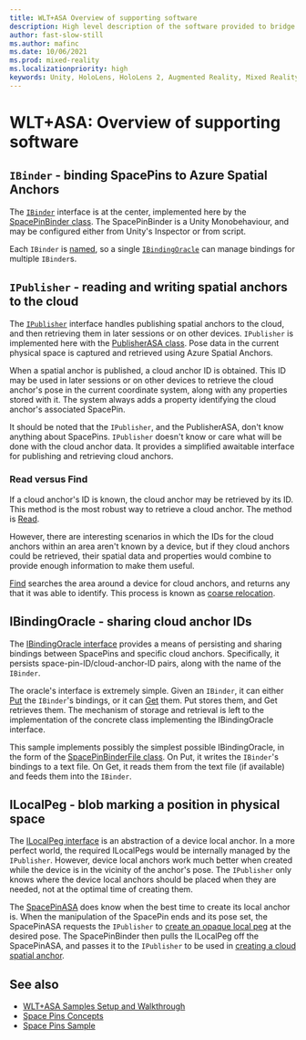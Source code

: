 ```yaml
---
title: WLT+ASA Overview of supporting software
description: High level description of the software provided to bridge between World Locking Tools and Azure Spatial Anchors.
author: fast-slow-still
ms.author: mafinc
ms.date: 10/06/2021
ms.prod: mixed-reality
ms.localizationpriority: high
keywords: Unity, HoloLens, HoloLens 2, Augmented Reality, Mixed Reality, ARCore, ARKit, development, MRTK, ASA
---
```


# WLT+ASA: Overview of supporting software

## `IBinder` - binding SpacePins to Azure Spatial Anchors

The [`IBinder`](xref:Microsoft.MixedReality.WorldLocking.ASA.IBinder) interface is at the center, implemented here by the [SpacePinBinder class](xref:Microsoft.MixedReality.WorldLocking.ASA.SpacePinBinder). The SpacePinBinder is a Unity Monobehaviour, and may be configured either from Unity's Inspector or from script.

Each `IBinder` is [named](xref:Microsoft.MixedReality.WorldLocking.ASA.IBinder.Name), so a single [`IBindingOracle`](xref:Microsoft.MixedReality.WorldLocking.ASA.IBindingOracle) can manage bindings for multiple `IBinder`s.

## `IPublisher` - reading and writing spatial anchors to the cloud

The [`IPublisher`](xref:Microsoft.MixedReality.WorldLocking.ASA.IPublisher) interface handles publishing spatial anchors to the cloud, and then retrieving them in later sessions or on other devices. `IPublisher` is implemented here with the [PublisherASA class](xref:Microsoft.MixedReality.WorldLocking.ASA.PublisherASA). Pose data in the current physical space is captured and retrieved using Azure Spatial Anchors.

When a spatial anchor is published, a cloud anchor ID is obtained. This ID may be used in later sessions or on other devices to retrieve the cloud anchor's pose in the current coordinate system, along with any properties stored with it. The system always adds a property identifying the cloud anchor's associated SpacePin.

It should be noted that the `IPublisher`, and the PublisherASA, don't know anything about SpacePins. `IPublisher` doesn't know or care what will be done with the cloud anchor data. It provides a simplified awaitable interface for publishing and retrieving cloud anchors.

### Read versus Find

If a cloud anchor's ID is known, the cloud anchor may be retrieved by its ID. This method is the most robust way to retrieve a cloud anchor. The method is [Read](xref:Microsoft.MixedReality.WorldLocking.ASA.IPublisher.Read*).

However, there are interesting scenarios in which the IDs for the cloud anchors within an area aren't known by a device, but if they cloud anchors could be retrieved, their spatial data and properties would combine to provide enough information to make them useful.

[Find](xref:Microsoft.MixedReality.WorldLocking.ASA.IPublisher.Find*) searches the area around a device for cloud anchors, and returns any that it was able to identify. This process is known as [coarse relocation](/azure/spatial-anchors/how-tos/set-up-coarse-reloc-unity).

## IBindingOracle - sharing cloud anchor IDs

The [IBindingOracle interface](xref:Microsoft.MixedReality.WorldLocking.ASA.IBindingOracle) provides a means of persisting and sharing bindings between SpacePins and specific cloud anchors. Specifically, it persists space-pin-ID/cloud-anchor-ID pairs, along with the name of the `IBinder`.

The oracle's interface is extremely simple. Given an `IBinder`, it can either [Put](xref:Microsoft.MixedReality.WorldLocking.ASA.IBindingOracle.Put*) the `IBinder`'s bindings, or it can [Get](xref:Microsoft.MixedReality.WorldLocking.ASA.IBindingOracle.Get*) them. Put stores them, and Get retrieves them. The mechanism of storage and retrieval is left to the implementation of the concrete class implementing the IBindingOracle interface.

This sample implements possibly the simplest possible IBindingOracle, in the form of the [SpacePinBinderFile class](xref:Microsoft.MixedReality.WorldLocking.ASA.SpacePinBinder). On Put, it writes the `IBinder`'s bindings to a text file. On Get, it reads them from the text file (if available) and feeds them into the `IBinder`.

## ILocalPeg - blob marking a position in physical space

The [ILocalPeg interface](xref:Microsoft.MixedReality.WorldLocking.ASA.ILocalPeg) is an abstraction of a device local anchor. In a more perfect world, the required ILocalPegs would be internally managed by the `IPublisher`. However, device local anchors work much better when created while the device is in the vicinity of the anchor's pose. The `IPublisher` only knows where the device local anchors should be placed when they are needed, not at the optimal time of creating them.

The [SpacePinASA](xref:Microsoft.MixedReality.WorldLocking.ASA.SpacePinASA) does know when the best time to create its local anchor is. When the manipulation of the SpacePin ends and its pose set, the SpacePinASA requests the `IPublisher` to [create an opaque local peg](xref:Microsoft.MixedReality.WorldLocking.ASA.IPublisher.CreateLocalPeg*) at the desired pose. The SpacePinBinder then pulls the ILocalPeg off the SpacePinASA, and passes it to the `IPublisher` to be used in [creating a cloud spatial anchor](xref:Microsoft.MixedReality.WorldLocking.ASA.IPublisher.Create*).

## See also

* [WLT+ASA Samples Setup and Walkthrough](WLT_ASA_Sample.md)
* [Space Pins Concepts](~/Documentation/Concepts/Advanced/SpacePins.md)
* [Space Pins Sample](SpacePin.md)
